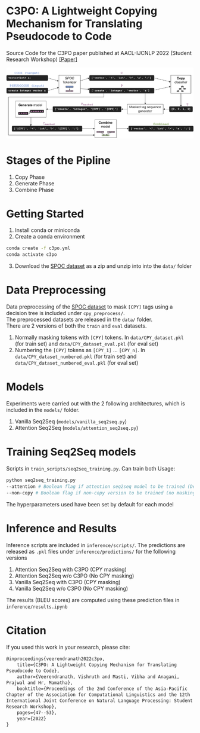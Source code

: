 # C3PO: A Lightweight Copying Mechanism for Translating Pseudocode to Code

Source Code for the C3PO paper published at AACL-IJCNLP 2022 (Student Research Workshop)
[[Paper]](https://aclanthology.org/2022.aacl-srw.7.pdf)

![C3PO figure](figures/c3po.png)

# Stages of the Pipline 
1. Copy Phase 
2. Generate Phase 
3. Combine Phase 

# Getting Started 
1. Install conda or miniconda
2. Create a conda environment 
```sh 
conda create -f c3po.yml 
conda activate c3po
``` 
3. Download the [SPOC dataset](https://sumith1896.github.io/spoc/) as a zip and unzip into into the `data/` folder

# Data Preprocessing 
Data preprocessing of the [SPOC dataset](https://sumith1896.github.io/spoc/) to mask `[CPY]` tags using a decision tree is included under `cpy_preprocess/`.            
The preprocessed datasets are released in the `data/` folder.       
There are 2 versions of both the `train` and `eval` datasets. 
1. Normally masking tokens with `[CPY]` tokens. In `data/CPY_dataset.pkl` (for train set) and `data/CPY_dataset_eval.pkl` (for eval set)
2. Numbering the `[CPY]` tokens as `[CPY_1]` ... `[CPY_n]`. In `data/CPY_dataset_numbered.pkl` (for train set) and `data/CPY_dataset_numbered_eval.pkl` (for eval set)

# Models
Experiments were carried out with the 2 following architectures, which is included in the `models/` folder. 
1. Vanilla Seq2Seq (`models/vanilla_seq2seq.py`)
2. Attention Seq2Seq (`models/attention_seq2seq.py`)

# Training Seq2Seq models 
Scripts in `train_scripts/seq2seq_training.py`. 
Can train both
Usage:
```sh
python seq2seq_training.py
--attention # Boolean flag if attention seq2seq model to be trained (Default Vanilla Seq2Seq)
--non-copy # Boolean flag if non-copy version to be trained (no masking of tokens) (Default copy version)
```
The hyperparameters used have been set by default for each model

# Inference and Results 
Inference scripts are included in `inference/scripts/`. The predictions are released as `.pkl` files under `inference/predictions/` for the following versions
1. Attention Seq2Seq with C3PO (CPY masking)
2. Attention Seq2Seq w/o C3PO (No CPY masking)
3. Vanilla Seq2Seq with C3PO (CPY masking)
4. Vanilla Seq2Seq w/o C3PO (No CPY masking)

The results (BLEU scores) are computed using these prediction files in `inference/results.ipynb`

# Citation 
If you used this work in your research, please cite:
```
@inproceedings{veerendranath2022c3po,
    title={C3PO: A Lightweight Copying Mechanism for Translating Pseudocode to Code},
    author={Veerendranath, Vishruth and Masti, Vibha and Anagani, Prajwal and Hr, Mamatha},
    booktitle={Proceedings of the 2nd Conference of the Asia-Pacific Chapter of the Association for Computational Linguistics and the 12th International Joint Conference on Natural Language Processing: Student Research Workshop},
    pages={47--53},
    year={2022}
}
```